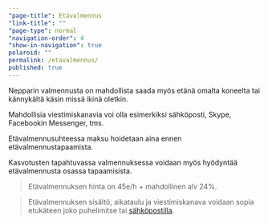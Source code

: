 ```yaml
---
"page-title": Etävalmennus
"link-title": ""
"page-type": normal
"navigation-order": 4
"show-in-navigation": true
polaroid: ""
permalink: /etavalmennus/
published: true
---
```





Nepparin valmennusta on mahdollista saada myös etänä omalta koneelta tai kännykältä käsin missä ikinä oletkin.

Mahdollisia viestimiskanavia voi olla esimerkiksi sähköposti, Skype, Facebookin Messenger, tms.

Etävalmennusuhteessa maksu hoidetaan aina ennen etävalmennustapaamista.

Kasvotusten tapahtuvassa valmennuksessa voidaan myös hyödyntää etävalmennusta osassa tapaamisista.

> Etävalmennuksen hinta on 45e/h + mahdollinen alv 24%. 

> Etävalmennuksen sisältö, aikataulu ja viestimiskanava voidaan sopia etukäteen joko puhelimitse tai [sähköpostilla](/ota-yhteytta).
